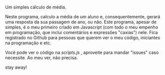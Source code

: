 Um simples cálculo de média.

Neste programa, calculo a média de um aluno e, consequentemente, gerará uma resposta da sua passagem de ano, ou não.
Este programa, apesar de simples, é o meu primeiro criado em Javascript (com todo o meu empenho em programação, que inclui comentários e expressões "caxias") nele.
Fica registrado no Github para pessoas que querem ver o meu código, iniciantes na programação e etc.

Você pode ver o código na <i> scripts.js </i>, aproveite para mandar "issues" caso necessite. Ao meu ver, não precisa.

stay away!
